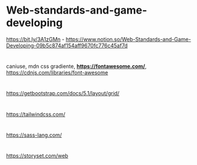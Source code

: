 # Web-standards-and-game-developing
https://bit.ly/3A1zGMn - https://www.notion.so/Web-Standards-and-Game-Developing-09b5c874af154aff9670fc776c45af7d
#
caniuse, mdn css gradiente, **https://fontawesome.com/**, https://cdnjs.com/libraries/font-awesome
#
https://getbootstrap.com/docs/5.1/layout/grid/
#
https://tailwindcss.com/
#
https://sass-lang.com/
#
https://storyset.com/web
